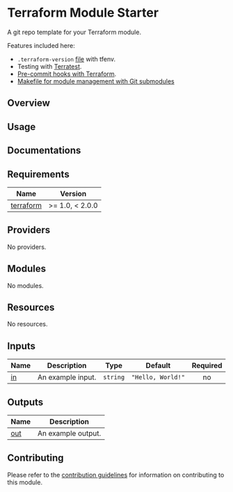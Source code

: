 # Terraform Module Starter

A git repo template for your Terraform module.

Features included here:

- `.terraform-version` [file](https://github.com/tfutils/tfenv#terraform-version-file) with tfenv.
- Testing with [Terratest](https://terratest.gruntwork.io/).
- [Pre-commit hooks with Terraform](https://github.com/antonbabenko/pre-commit-terraform).
- [Makefile for module management with Git submodules](Makefile)

## Overview

## Usage

## Documentations

<!-- BEGINNING OF PRE-COMMIT-TERRAFORM DOCS HOOK -->
## Requirements

| Name | Version |
|------|---------|
| <a name="requirement_terraform"></a> [terraform](#requirement\_terraform) | >= 1.0, < 2.0.0 |

## Providers

No providers.

## Modules

No modules.

## Resources

No resources.

## Inputs

| Name | Description | Type | Default | Required |
|------|-------------|------|---------|:--------:|
| <a name="input_in"></a> [in](#input\_in) | An example input. | `string` | `"Hello, World!"` | no |

## Outputs

| Name | Description |
|------|-------------|
| <a name="output_out"></a> [out](#output\_out) | An example output. |
<!-- END OF PRE-COMMIT-TERRAFORM DOCS HOOK -->

## Contributing

Please refer to the [contribution guidelines](CONTRIBUTING.md) for information on contributing to this module.
